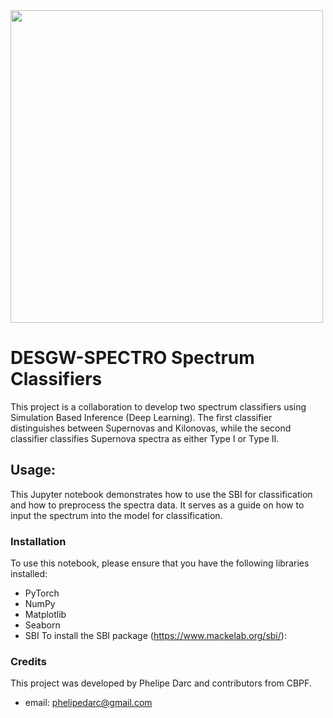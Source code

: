 <img src="https://www.gov.br/cbpf/pt-br/assuntos/noticias/titular-tem-artigo-em-periodico-de-prestigio/cbpf.png"  width="500" />

# DESGW-SPECTRO Spectrum Classifiers
This project is a collaboration to develop two spectrum classifiers using Simulation Based Inference (Deep Learning). The first classifier distinguishes between Supernovas and Kilonovas, while the second classifier classifies Supernova spectra as either Type I or Type II.
## Usage:
This Jupyter notebook demonstrates how to use the SBI for classification and how to preprocess the spectra data. It serves as a guide on how to input the spectrum into the model for classification.
### Installation
To use this notebook, please ensure that you have the following libraries installed:
- PyTorch
- NumPy
- Matplotlib
- Seaborn
- SBI
To install the SBI package (https://www.mackelab.org/sbi/): 


### Credits
This project was developed by Phelipe Darc  and contributors from CBPF.

- email: phelipedarc@gmail.com


